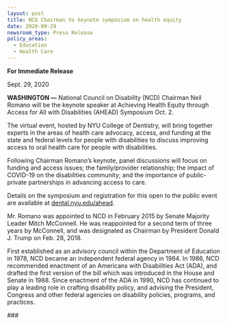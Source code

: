 ```yaml
---
layout: post
title: NCD Chairman to keynote symposium on health equity
date: 2020-09-29
newsroom_type: Press Release
policy_areas:
  - Education
  - Health Care
---
```

**For Immediate Release**                                                               

Sept. 29, 2020                                     

**WASHINGTON —** National Council on Disability (NCD) Chairman Neil Romano will be the keynote speaker at Achieving Health Equity through Access for All with Disabilities (AHEAD) Symposium Oct. 2.

The virtual event, hosted by NYU College of Dentistry, will bring together experts in the areas of health care advocacy, access, and funding at the state and federal levels for people with disabilities to discuss improving access to oral health care for people with disabilities.

Following Chairman Romano’s keynote, panel discussions will focus on funding and access issues; the family/provider relationship; the impact of COVID-19 on the disabilities community; and the importance of public-private partnerships in advancing access to care.

Details on the symposium and registration for this open to the public event are available at [dental.nyu.edu/ahead](https://dental.nyu.edu/ahead).

Mr. Romano was appointed to NCD in February 2015 by Senate Majority Leader Mitch McConnell. He was reappointed for a second term of three years by McConnell, and was designated as Chairman by President Donald J. Trump on Feb. 28, 2018.   

First established as an advisory council within the Department of Education in 1978, NCD became an independent federal agency in 1984. In 1986, NCD recommended enactment of an Americans with Disabilities Act (ADA), and drafted the first version of the bill which was introduced in the House and Senate in 1988. Since enactment of the ADA in 1990, NCD has continued to play a leading role in crafting disability policy, and advising the President, Congress and other federal agencies on disability policies, programs, and practices.

\###